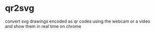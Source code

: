 # qr2svg
convert svg drawings encoded as qr codes using the webcam or a video and show them in real time on chrome